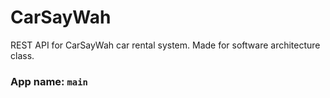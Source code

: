 # CarSayWah

REST API for CarSayWah car rental system. Made for software architecture class.

### App name: `main`